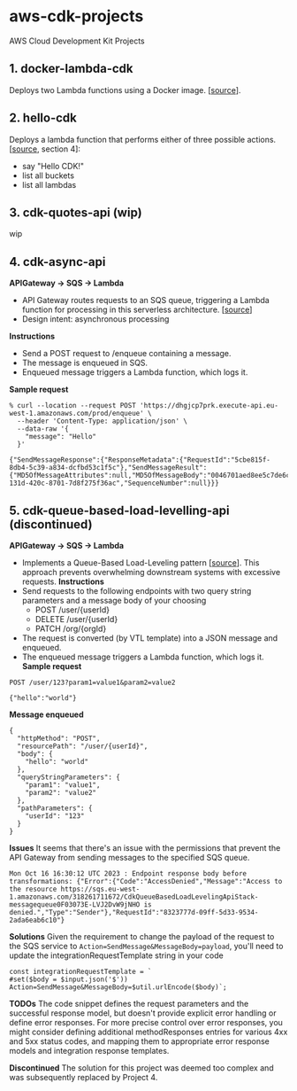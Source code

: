 # aws-cdk-projects
AWS Cloud Development Kit Projects

## 1. docker-lambda-cdk
Deploys two Lambda functions using a Docker image. [[source](https://www.fpgmaas.com/blog/aws-cdk-lambdas-docker)].

## 2. hello-cdk
Deploys a lambda function that performs either of three possible actions. [[source](https://www.udemy.com/course/aws-cdk-masterclass-build-aws-cloud-infrastructures/learn/lecture/33199370#overview), section 4]:
- say "Hello CDK!"
- list all buckets
- list all lambdas

## 3. cdk-quotes-api (wip)
wip

## 4. cdk-async-api
**APIGateway -> SQS -> Lambda**
- API Gateway routes requests to an SQS queue, triggering a Lambda function for processing in this serverless architecture. [[source](https://betterprogramming.pub/how-to-integrate-api-gateway-and-sqs-with-aws-cdk-14e74e7de5ba)]
- Design intent: asynchronous processing

**Instructions**
- Send a POST request to /enqueue containing a message.
- The message is enqueued in SQS.
- Enqueued message triggers a Lambda function, which logs it.

**Sample request**
```
% curl --location --request POST 'https://dhgjcp7prk.execute-api.eu-west-1.amazonaws.com/prod/enqueue' \
  --header 'Content-Type: application/json' \
  --data-raw '{
    "message": "Hello"
  }'

{"SendMessageResponse":{"ResponseMetadata":{"RequestId":"5cbe815f-8db4-5c39-a834-dcfbd53c1f5c"},"SendMessageResult":{"MD5OfMessageAttributes":null,"MD5OfMessageBody":"0046701aed8ee5c7de6c01430556b13e","MD5OfMessageSystemAttributes":null,"MessageId":"59c52602-131d-420c-8701-7d8f275f36ac","SequenceNumber":null}}}
```

## 5. cdk-queue-based-load-levelling-api (discontinued)
**APIGateway -> SQS -> Lambda**
- Implements a Queue-Based Load-Leveling pattern [[source](https://majestic.cloud/integrating-aws-api-gateway-with-sqs/)]. This approach prevents overwhelming downstream systems with excessive requests.
**Instructions**
- Send requests to the following endpoints with two query string parameters and a message body of your choosing
  - POST /user/{userId}
  - DELETE /user/{userId}
  - PATCH /org/{orgId}
- The request is converted (by VTL template) into a JSON message and enqueued.
- The enqueued message triggers a Lambda function, which logs it.
**Sample request**
```
POST /user/123?param1=value1&param2=value2

{"hello":"world"}
```
**Message enqueued**
```
{
  "httpMethod": "POST",
  "resourcePath": "/user/{userId}",
  "body": {
    "hello": "world"
  },
  "queryStringParameters": {
    "param1": "value1",
    "param2": "value2"
  },
  "pathParameters": {
    "userId": "123"
  }
}
```
**Issues**
It seems that there's an issue with the permissions that prevent the API Gateway from sending messages to the specified SQS queue.
```
Mon Oct 16 16:30:12 UTC 2023 : Endpoint response body before transformations: {"Error":{"Code":"AccessDenied","Message":"Access to the resource https://sqs.eu-west-1.amazonaws.com/318261711672/CdkQueueBasedLoadLevelingApiStack-messagequeue0F03073E-LVJ2DvW9jNHO is denied.","Type":"Sender"},"RequestId":"8323777d-09ff-5d33-9534-2ada6eab6c10"}
```
**Solutions**
Given the requirement to change the payload of the request to the SQS service to `Action=SendMessage&MessageBody=payload`, you'll need to update the integrationRequestTemplate string in your code
```
const integrationRequestTemplate = `
#set($body = $input.json('$'))
Action=SendMessage&MessageBody=$util.urlEncode($body)`;
```
**TODOs**
The code snippet defines the request parameters and the successful response model, but doesn't provide explicit error handling or define error responses. For more precise control over error responses, you might consider defining additional methodResponses entries for various 4xx and 5xx status codes, and mapping them to appropriate error response models and integration response templates.

**Discontinued**
The solution for this project was deemed too complex and was subsequently replaced by Project 4.